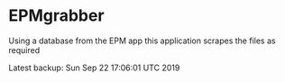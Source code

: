 # EPMgrabber
Using a database from the EPM app this application scrapes the files as required


Latest backup: Sun Sep 22 17:06:01 UTC 2019
